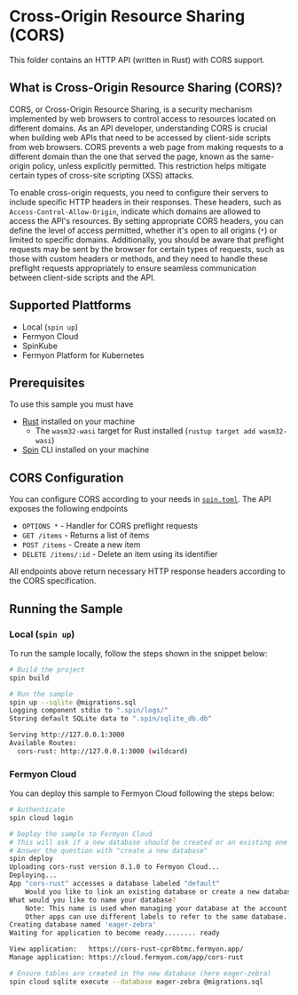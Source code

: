 # Cross-Origin Resource Sharing (CORS)

This folder contains an HTTP API (written in Rust) with CORS support.

## What is Cross-Origin Resource Sharing (CORS)?

CORS, or Cross-Origin Resource Sharing, is a security mechanism implemented by web browsers to control access to resources located on different domains. As an API developer, understanding CORS is crucial when building web APIs that need to be accessed by client-side scripts from web browsers. CORS prevents a web page from making requests to a different domain than the one that served the page, known as the same-origin policy, unless explicitly permitted. This restriction helps mitigate certain types of cross-site scripting (XSS) attacks.

To enable cross-origin requests, you need to configure their servers to include specific HTTP headers in their responses. These headers, such as `Access-Control-Allow-Origin`, indicate which domains are allowed to access the API's resources. By setting appropriate CORS headers, you can define the level of access permitted, whether it's open to all origins (`*`) or limited to specific domains. Additionally, you should be aware that preflight requests may be sent by the browser for certain types of requests, such as those with custom headers or methods, and they need to handle these preflight requests appropriately to ensure seamless communication between client-side scripts and the API.

## Supported Plattforms

- Local (`spin up`)
- Fermyon Cloud
- SpinKube
- Fermyon Platform for Kubernetes

## Prerequisites

To use this sample you must have

- [Rust](https://www.rust-lang.org/) installed on your machine
  - The `wasm32-wasi` target for Rust installed (`rustup target add wasm32-wasi`)
- [Spin](https://developer.fermyon.com/spin/v2/index) CLI installed on your machine

## CORS Configuration

You can configure CORS according to your needs in [`spin.toml`](./spin.toml).
The API exposes the following endpoints

- `OPTIONS *` - Handler for CORS preflight requests
- `GET /items` - Returns a list of items
- `POST /items` - Create a new item
- `DELETE /items/:id` - Delete an item using its identifier

All endpoints above return necessary HTTP response headers according to the CORS specification.

## Running the Sample

### Local (`spin up`)

To run the sample locally, follow the steps shown in the snippet below:

```bash
# Build the project
spin build

# Run the sample
spin up --sqlite @migrations.sql
Logging component stdio to ".spin/logs/"
Storing default SQLite data to ".spin/sqlite_db.db"

Serving http://127.0.0.1:3000
Available Routes:
  cors-rust: http://127.0.0.1:3000 (wildcard)
```

### Fermyon Cloud

You can deploy this sample to Fermyon Cloud following the steps below:

```bash
# Authenticate
spin cloud login

# Deploy the sample to Fermyon Cloud
# This will ask if a new database should be created or an existing one should be used
# Answer the question with "create a new database"
spin deploy
Uploading cors-rust version 0.1.0 to Fermyon Cloud...
Deploying...
App "cors-rust" accesses a database labeled "default"
    Would you like to link an existing database or create a new database?: Create a new database and link the app to it
What would you like to name your database?
    Note: This name is used when managing your database at the account level. The app "cors-rust" will refer to this database by the label "default".
    Other apps can use different labels to refer to the same database.: eager-zebra
Creating database named 'eager-zebra'
Waiting for application to become ready........ ready

View application:   https://cors-rust-cpr8btmc.fermyon.app/
Manage application: https://cloud.fermyon.com/app/cors-rust

# Ensure tables are created in the new database (here eager-zebra)
spin cloud sqlite execute --database eager-zebra @migrations.sql
```